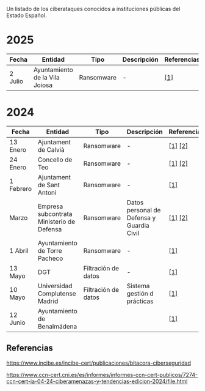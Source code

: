 
Un listado de los ciberataques conocidos a instituciones públicas del Estado Español.

# 2025


| Fecha | Entidad | Tipo | Descripción | Referencias |
| --- | --- | --- | --- | --- |
| 2 Julio | Ayuntamiento de la Vila Joiosa | Ransomware | - |  [[1]](https://alicanteplaza.es/alicanteplaza/marinabaixa/el-ayuntamiento-de-la-vila-joiosa-victima-de-un-ataque-cibernetico-los-servicios-basicos-inoperativos) |

# 2024

| Fecha | Entidad | Tipo | Descripción | Referencias |
| --- | --- | --- | --- | --- |
| 13 Enero | Ajuntament de Calvià | Ransomware | - | [[1]](https://www.calvia.com/es/calvia-al-dia/noticias/5589) [[2]](https://www.ultimahora.es/noticias/part-forana/2024/01/16/2087345/ciberataque-mallorca-expertos-ciberseguridad-confirman-ataque-ayuntamiento-fue-parcial.html) |
| 24 Enero | Concello de Teo | Ransomware | - | [[1]](https://www.lavozdegalicia.es/noticia/santiago/teo/2024/01/29/ataque-informaticosecuestra-servidores-bloquea-ordenadores-funcionarios-concello-teo/00031706540758517663316.htm) [[2]](https://www.lavozdegalicia.es/noticia/santiago/teo/2024/02/16/ciberataque-concello-teo-pudo-revelar-datos-personales-financieros-vecinos/00031708094709097338264.htm) |
| 1 Febrero | Ajuntament de Sant Antoni | Ransomware | - | [[1]](https://www.santantoni.net/es/-/comunicat-situacio-del-ciberatac-a-l-ajuntament-de-sant-antoni) |
| Marzo | Empresa subcontrata Ministerio de Defensa | Ransomware | Datos personal de Defensa y Guardia Civil | [[1]](https://www.incibe.es/incibe-cert/publicaciones/bitacora-de-seguridad/detectados-datos-de-personales-supuestamente-de-la-guardia-civil-y-del) [[2]](https://www.incibe.es/incibe-cert/publicaciones/bitacora-de-seguridad/un-ciberataque-pone-en-riesgo-los-datos-personales-de-guardias-civiles-y) | 
| 1 Abril | Ayuntamiento de Torre Pacheco | Ransomware | - | [[1]](https://www.incibe.es/incibe-cert/publicaciones/bitacora-de-seguridad/el-ayuntamiento-de-torre-pacheco-sufre-un-ciberataque-que-compromete) |
| 13 Mayo | DGT | Filtración de datos | - | [[1]](https://es.euronews.com/my-europe/2024/06/01/que-datos-tuyos-tienen-los-hackers-de-la-dgt-tras-la-filtracion-de-345-millones-de-usuario) |
| 10 Mayo | Universidad Complutense Madrid | Filtración de datos | Sistema gestión d prácticas | [[1]](https://www.ucm.es/vrts/afectados-por-la-filtracion-de-datos) 
| 12 Junio | Ayuntamiento de Benalmádena | | | [[1]](https://www.incibe.es/incibe-cert/publicaciones/bitacora-de-seguridad/ciberataque-contra-el-ayuntamiento-de-benalmadena)

## Referencias

https://www.incibe.es/incibe-cert/publicaciones/bitacora-ciberseguridad

https://www.ccn-cert.cni.es/es/informes/informes-ccn-cert-publicos/7274-ccn-cert-ia-04-24-ciberamenazas-y-tendencias-edicion-2024/file.html